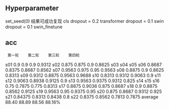 ## Hyperparameter

set_seed(0)
结果可成功复现
cls dropout = 0.2
transformer dropout = 0.1
swin dropout = 0.1
swin_finetune

## acc

     第一轮    第二轮    第三轮    第四轮
s01  0.9      0.9      0.9        0.9312
s02  0.875    0.875    0.9        0.8625
s03
s04
s05
s06  0.8687   0.8375   0.8687     0.8562
s07  0.9563   0.975    0.95       0.9563
s08  0.8875   0.9      0.8625     0.8313
s09  0.9312   0.8875   0.9563     0.9688
s10  0.8313   0.9312   0.9063     0.9
s11
s12  0.9063   0.8938   0.9125     0.9
s13  0.9563   0.9375   0.9312     0.825
s14
s15
s16  0.75     0.7875   0.775      0.8313
s17  0.8875   0.9036   0.875      0.8687
s18  0.9      0.8875   0.8562     0.9125
s19  0.9563   0.95     0.9375     0.95
s20  0.875    0.8687   0.9312     0.925
s21  0.84375  0.8313   0.8438     0.8
s22  0.8375   0.8562   0.7813     0.7875
average 88.40 88.89    88.56      88.16%
